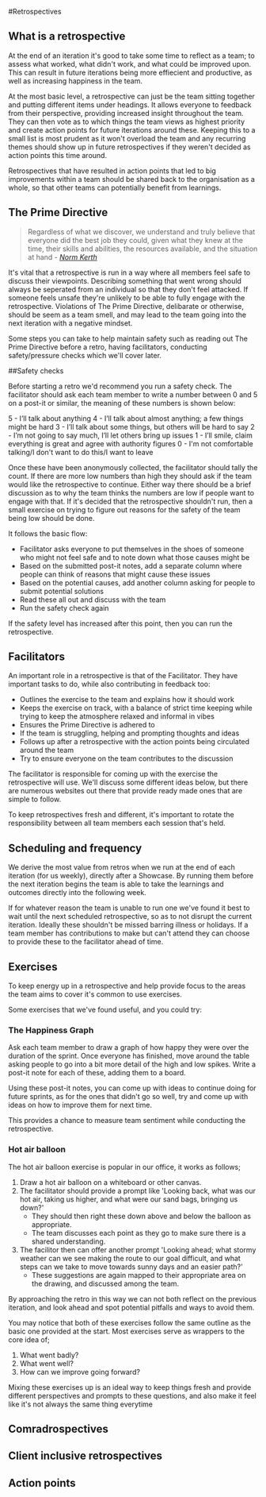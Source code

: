 #Retrospectives

## What is a retrospective

At the end of an iteration it's good to take some time to reflect as a team; to assess what worked, what didn't work, and what could be improved upon. This can result in future iterations being more effiecient and productive, as well as increasing happiness in the team.

At the most basic level, a retrospective can just be the team sitting together and putting different items under headings. It allows everyone to feedback from their perspective, providing increased insight throughout the team. They can then vote as to which things the team views as highest priority and create action points for future iterations around these. Keeping this to a small list is most prudent as it won't overload the team and any recurring themes should show up in future retrospectives if they weren't decided as action points this time around.

Retrospectives that have resulted in action points that led to big improvements within a team should be shared back to the organisation as a whole, so that other teams can potentially benefit from learnings.

## The Prime Directive

> Regardless of what we discover, we understand and truly believe that everyone did the best job they could, given what they knew at the time, their skills and abilities, the resources available, and the situation at hand - _[Norm Kerth](http://www.retrospectives.com/pages/retroPrimeDirective.html)_

It's vital that a retrospective is run in a way where all members feel safe to discuss their viewpoints. Describing something that went wrong should always be seperated from an individual so that they don't feel attacked. If someone feels unsafe they're unlikely to be able to fully engage with the retrospective. Violations of The Prime Directive, delibarate or otherwise, should be seem as a team smell, and may lead to the team going into the next iteration with a negative mindset.

Some steps you can take to help maintain safety such as reading out The Prime Directive before a retro, having facilitators, conducting safety/pressure checks which we'll cover later.

##Safety checks

Before starting a retro we'd recommend you run a safety check. The facilitator should ask each team member to write a number between 0 and 5 on a post-it or similar, the meaning of these numbers is shown below:

5 - I’ll talk about anything
4 - I’ll talk about almost anything; a few things might be hard
3 - I’ll talk about some things, but others will be hard to say
2 - I’m not going to say much, I’ll let others bring up issues
1 - I’ll smile, claim everything is great and agree with authority figures
0 - I'm not comfortable talking/I don't want to do this/I want to leave

Once these have been anonymously collected, the facilitator should tally the count. If there are more low numbers than high they should ask if the team would like the retrospective to continue. Either way there should be a brief discussion as to why the team thinks the numbers are low if people want to engage with that. If it's decided that the retrospective shouldn't run, then a small exercise on trying to figure out reasons for the safety of the team being low should be done.

It follows the basic flow:

 * Facilitator asks everyone to put themselves in the shoes of someone who might not feel safe and to note down what those causes might be
 * Based on the submitted post-it notes, add a separate column where people can think of reasons that might cause these issues
 * Based on the potential causes, add another column asking for people to submit potential solutions
 * Read these all out and discuss with the team
 * Run the safety check again

If the safety level has increased after this point, then you can run the retrospective.

## Facilitators

An important role in a retrospective is that of the Facilitator. They have important tasks to do, while also contributing in feedback too:

 * Outlines the exercise to the team and explains how it should work
 * Keeps the exercise on track, with a balance of strict time keeping while trying to keep the atmosphere relaxed and informal in vibes
 * Ensures the Prime Directive is adhered to
 * If the team is struggling, helping and prompting thoughts and ideas
 * Follows up after a retrospective with the action points being circulated around the team
 * Try to ensure everyone on the team contributes to the discussion

The facilitator is responsible for coming up with the exercise the retrospective will use. We'll discuss some different ideas below, but there are numerous websites out there that provide ready made ones that are simple to follow.

To keep retrospectives fresh and different, it's important to rotate the responsibility between all team members each session that's held.

## Scheduling and frequency

We derive the most value from retros when we run at the end of each iteration (for us weekly), directly after a Showcase. By running them before the next iteration begins the team is able to take the learnings and outcomes directly into the following week.

If for whatever reason the team is unable to run one we've found it best to wait until the next scheduled retrospective, so as to not disrupt the current iteration. Ideally these shouldn't be missed barring illness or holidays. If a team member has contributions to make but can't attend they can choose to provide these to the facilitator ahead of time.

## Exercises

To keep energy up in a retrospective and help provide focus to the areas the team aims to cover it's common to use exercises.

Some exercises that we've found useful, and you could try:

### The Happiness Graph

Ask each team member to draw a graph of how happy they were over the duration of the sprint. Once everyone has finished, move around the table asking people to go into a bit more detail of the high and low spikes. Write a post-it note for each of these, adding them to a board. 

Using these post-it notes, you can come up with ideas to continue doing for future sprints, as for the ones that didn't go so well, try and come up with ideas on how to improve them for next time.

This provides a chance to measure team sentiment while conducting the retrospective.

### Hot air balloon

The hot air balloon exercise is popular in our office, it works as follows;

1. Draw a hot air balloon on a whiteboard or other canvas.
2. The facilitator should provide a prompt like 'Looking back, what was our hot air, taking us higher, and what were our sand bags, bringing us down?'
	* They should then right these down above and below the balloon as appropriate.
	* The team discusses each point as they go to make sure there is a shared understanding.
3. The facilitor then can offer another prompt 'Looking ahead; what stormy weather can we see making the route to our goal difficult, and what steps can we take to move towards sunny days and an easier path?'
	* These suggestions are again mapped to their appropriate area on the drawing, and discussed among the team.

By approaching the retro in this way we can not both reflect on the previous iteration, and look ahead and spot potential pitfalls and ways to avoid them.

You may notice that both of these exercises follow the same outline as the basic one provided at the start. Most exercises serve as wrappers to the core idea of;

1. What went badly?
2. What went well?
3. How can we improve going forward?

Mixing these exercises up is an ideal way to keep things fresh and provide different perspectives and prompts to these questions, and also make it feel like it's not always the same thing everytime

  

## Comradrospectives

## Client inclusive retrospectives

## Action points
